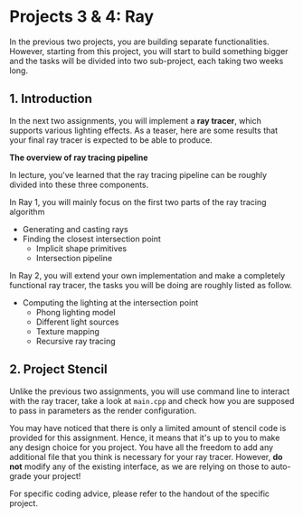 # Projects 3 & 4: Ray

In the previous two projects, you are building separate functionalities. However, starting from this project, you will start to build something bigger and the tasks will be divided into two sub-project, each taking two weeks long. 

## 1. Introduction

In the next two assignments, you will implement a **ray tracer**, which supports various lighting effects. As a teaser, here are some results that your final ray tracer is expected to be able to produce.

**The overview of ray tracing pipeline**

In lecture, you've learned that the ray tracing pipeline can be roughly divided into these three components. 

In Ray 1, you will mainly focus on the first two parts of the ray tracing algorithm

- Generating and casting rays
- Finding the closest intersection point
  - Implicit shape primitives
  - Intersection pipeline

In Ray 2, you will extend your own implementation and make a completely functional ray tracer, the tasks you will be doing are roughly listed as follow.

- Computing the lighting at the intersection point
  - Phong lighting model
  - Different light sources
  - Texture mapping
  - Recursive ray tracing

## 2. Project Stencil

Unlike the previous two assignments, you will use command line to interact with the ray tracer, take a look at `main.cpp` and check how you are supposed to pass in parameters as the render configuration.

You may have noticed that there is only a limited amount of stencil code is provided for this assignment. Hence, it means that it's up to you to make any design choice for you project. You have all the freedom to add any additional file that you think is necessary for your ray tracer. However, **do not** modify any of the existing interface, as we are relying on those to auto-grade your project!

For specific coding advice, please refer to the handout of the specific project.

